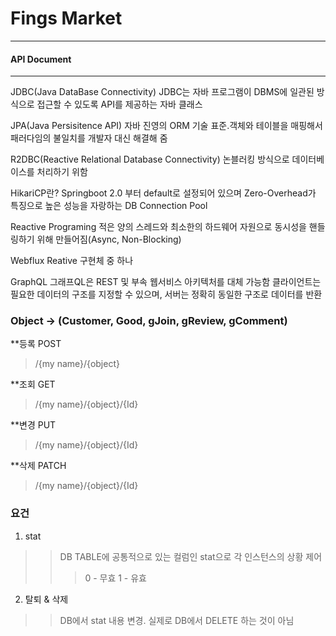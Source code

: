 # Fings Market
----
#### API Document
---

JDBC(Java DataBase Connectivity)
JDBC는 자바 프로그램이 DBMS에 일관된 방식으로 접근할 수 있도록 API를 제공하는 자바 클래스

JPA(Java Persisitence API)
자바 진영의 ORM 기술 표준.객체와 테이블을 매핑해서 패러다임의 불일치를 개발자 대신 해결해 줌

R2DBC(Reactive Relational Database Connectivity)
논블러킹 방식으로 데이터베이스를 처리하기 위함

HikariCP란?
Springboot 2.0 부터 default로 설정되어 있으며 Zero-Overhead가 특징으로 높은 성능을 자랑하는 DB Connection Pool

Reactive Programing
적은 양의 스레드와 최소한의 하드웨어 자원으로 동시성을 핸들링하기 위해 만들어짐(Async, Non-Blocking)

Webflux
Reative 구현체 중 하나

GraphQL
그래프QL은 REST 및 부속 웹서비스 아키텍처를 대체 가능함
클라이언트는 필요한 데이터의 구조를 지정할 수 있으며, 서버는 정확히 동일한 구조로 데이터를 반환


### Object -> (Customer, Good, gJoin, gReview, gComment)
**등록
POST
>/{my name}/{object}

**조회
GET
>/{my name}/{object}/{Id}

**변경
PUT
>/{my name}/{object}/{Id}

**삭제
PATCH
>/{my name}/{object}/{Id}

### 요건
1. stat

>>DB TABLE에 공통적으로 있는 컬럼인 stat으로 각 인스턴스의 상황 제어
>>>0 - 무효
>>>1 - 유효

2. 탈퇴 & 삭제

>>DB에서 stat 내용 변경.
>>실제로 DB에서 DELETE 하는 것이 아님